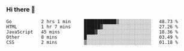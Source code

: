 ### Hi there 👋

<!--
**KLXLjun/KLXLjun** is a ✨ _special_ ✨ repository because its `README.md` (this file) appears on your GitHub profile.

Here are some ideas to get you started:

- 🔭 I’m currently working on ...
- 🌱 I’m currently learning ...
- 👯 I’m looking to collaborate on ...
- 🤔 I’m looking for help with ...
- 💬 Ask me about ...
- 📫 How to reach me: ...
- 😄 Pronouns: ...
- ⚡ Fun fact: ...
-->

<!--START_SECTION:waka-->
```text
Go           2 hrs 1 min     ████████████▒░░░░░░░░░░░░   48.73 % 
HTML         1 hr 7 mins     ██████▓░░░░░░░░░░░░░░░░░░   27.26 % 
JavaScript   45 mins         ████▓░░░░░░░░░░░░░░░░░░░░   18.36 % 
Other        8 mins          █░░░░░░░░░░░░░░░░░░░░░░░░   03.49 % 
CSS          2 mins          ▒░░░░░░░░░░░░░░░░░░░░░░░░   01.18 % 
```
<!--END_SECTION:waka-->
